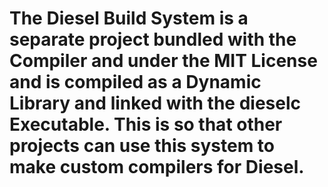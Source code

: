 # The Diesel Build System is a separate project bundled with the Compiler and under the MIT License and is compiled as a Dynamic Library and linked with the dieselc Executable. This is so that other projects can use this system to make custom compilers for Diesel.